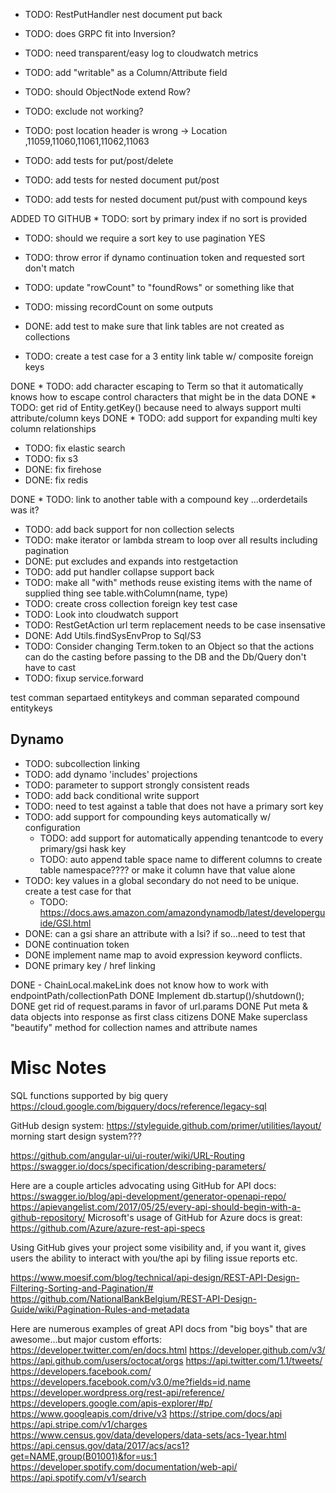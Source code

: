 
* TODO: RestPutHandler nest document put back 

* TODO: does GRPC fit into Inversion?
* TODO: need transparent/easy log to cloudwatch metrics
* TODO: add "writable" as a Column/Attribute field 

* TODO: should ObjectNode extend Row?

* TODO: exclude not working?

* TODO: post location header is wrong -> Location ,11059,11060,11061,11062,11063

* TODO: add tests for put/post/delete
* TODO: add tests for nested document put/post
* TODO: add tests for nested document put/pust with compound keys

ADDED TO GITHUB * TODO: sort by primary index if no sort is provided
* TODO: should we require a sort key to use pagination YES


* TODO: throw error if dynamo continuation token and requested sort don't match

* TODO: update "rowCount" to "foundRows" or something like that
* TODO: missing recordCount on some outputs

* DONE: add test to make sure that link tables are not created as collections
* TODO: create a test case for a 3 entity link table w/ composite foreign keys

DONE * TODO: add character escaping to Term so that it automatically knows how to escape control characters that might be in the data
DONE * TODO: get rid of Entity.getKey() because need to always support multi attribute/column keys
DONE * TODO: add support for expanding multi key column relationships
* TODO: fix elastic search
* TODO: fix s3
* DONE: fix firehose
* DONE: fix redis

DONE * TODO: link to another table with a compound key ...orderdetails was it?
* TODO: add back support for non collection selects
* TODO: make iterator or lambda stream to loop over all results including pagination
* DONE: put excludes and expands into restgetaction
* TODO: add put handler collapse support back
* TODO: make all "with" methods reuse existing items with the name of supplied thing see table.withColumn(name, type)
* TODO: create cross collection foreign key test case
* TODO: Look into cloudwatch support
* TODO: RestGetAction url term replacement needs to be case insensative
* DONE: Add Utils.findSysEnvProp to Sql/S3
* TODO: Consider changing Term.token to an Object so that the actions can do the casting before passing to the DB and the Db/Query don't have to cast
* TODO: fixup service.forward

test comman separtaed entitykeys and comman separated compound entitykeys

## Dynamo
 * TODO: subcollection linking
 * TODO: add dynamo 'includes' projections
 * TODO: parameter to support strongly consistent reads
 * TODO: add back conditional write support
 * TODO: need to test against a table that does not have a primary sort key
 * TODO: add support for compounding keys automatically w/ configuration
   * TODO: add support for automatically appending tenantcode to every primary/gsi hask key
   * TODO: auto append table space name to different columns to create table namespace???? or make it column have that value alone
 * TODO: key values in a global secondary do not need to be unique. create a test case for that
   * TODO: https://docs.aws.amazon.com/amazondynamodb/latest/developerguide/GSI.html
 * DONE: can a gsi share an attribute with a lsi? if so...need to test that  
 * DONE continuation token
 * DONE implement name map to avoid expression keyword conflicts.
 * DONE primary key / href linking
 


DONE - ChainLocal.makeLink does not know how to work with endpointPath/collectionPath
DONE Implement db.startup()/shutdown();
DONE get rid of request.params in favor of url.params
DONE Put meta & data objects into response as first class citizens
DONE Make superclass "beautify" method for collection names and attribute names



# Misc Notes

SQL functions supported by big query
https://cloud.google.com/bigquery/docs/reference/legacy-sql

GitHub design system: https://styleguide.github.com/primer/utilities/layout/
morning start design system???



https://github.com/angular-ui/ui-router/wiki/URL-Routing
https://swagger.io/docs/specification/describing-parameters/



Here are a couple articles advocating using GitHub for API docs:
https://swagger.io/blog/api-development/generator-openapi-repo/
https://apievangelist.com/2017/05/25/every-api-should-begin-with-a-github-repository/
Microsoft's usage of GitHub for Azure docs is great:
https://github.com/Azure/azure-rest-api-specs

Using GitHub gives your project some visibility and, if you want it, gives users the ability to interact with you/the api by filing issue reports etc.  

https://www.moesif.com/blog/technical/api-design/REST-API-Design-Filtering-Sorting-and-Pagination/#
https://github.com/NationalBankBelgium/REST-API-Design-Guide/wiki/Pagination-Rules-and-metadata

Here are numerous examples of great API docs from "big boys" that are awesome...but major custom efforts:
https://developer.twitter.com/en/docs.html
https://developer.github.com/v3/
https://api.github.com/users/octocat/orgs
https://api.twitter.com/1.1/tweets/
https://developers.facebook.com/
https://developers.facebook.com/v3.0/me?fields=id,name
https://developer.wordpress.org/rest-api/reference/
https://developers.google.com/apis-explorer/#p/
https://www.googleapis.com/drive/v3
https://stripe.com/docs/api
https://api.stripe.com/v1/charges
https://www.census.gov/data/developers/data-sets/acs-1year.html
https://api.census.gov/data/2017/acs/acs1?get=NAME,group(B01001)&for=us:1
https://developer.spotify.com/documentation/web-api/
https://api.spotify.com/v1/search